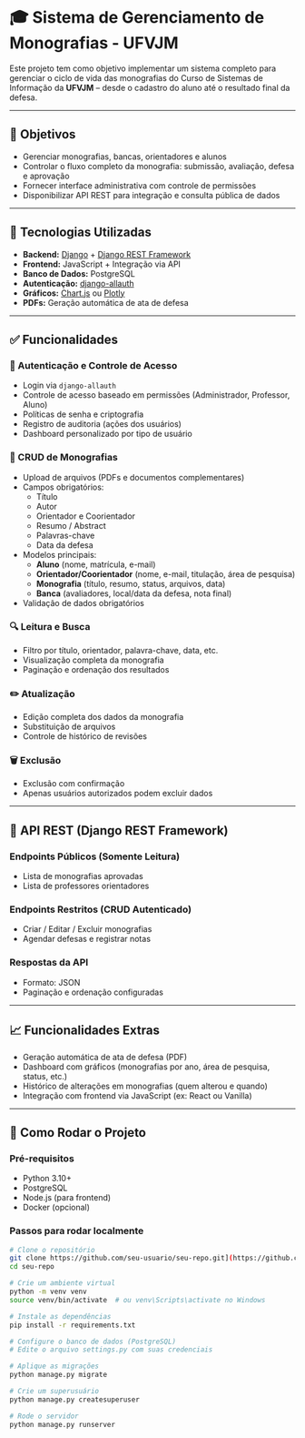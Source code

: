 # 🎓 Sistema de Gerenciamento de Monografias - UFVJM

Este projeto tem como objetivo implementar um sistema completo para gerenciar o ciclo de vida das monografias do Curso de Sistemas de Informação da **UFVJM** – desde o cadastro do aluno até o resultado final da defesa.

---

## 📌 Objetivos

- Gerenciar monografias, bancas, orientadores e alunos
- Controlar o fluxo completo da monografia: submissão, avaliação, defesa e aprovação
- Fornecer interface administrativa com controle de permissões
- Disponibilizar API REST para integração e consulta pública de dados

---

## 🧰 Tecnologias Utilizadas

- **Backend:** [Django](https://www.djangoproject.com/) + [Django REST Framework](https://www.django-rest-framework.org/)
- **Frontend:** JavaScript + Integração via API
- **Banco de Dados:** PostgreSQL
- **Autenticação:** [django-allauth](https://django-allauth.readthedocs.io/)
- **Gráficos:** [Chart.js](https://www.chartjs.org/) ou [Plotly](https://plotly.com/)
- **PDFs:** Geração automática de ata de defesa

---

## ✅ Funcionalidades

### 🔐 Autenticação e Controle de Acesso

- Login via `django-allauth`
- Controle de acesso baseado em permissões (Administrador, Professor, Aluno)
- Políticas de senha e criptografia
- Registro de auditoria (ações dos usuários)
- Dashboard personalizado por tipo de usuário

### 📝 CRUD de Monografias

- Upload de arquivos (PDFs e documentos complementares)
- Campos obrigatórios:
  - Título
  - Autor
  - Orientador e Coorientador
  - Resumo / Abstract
  - Palavras-chave
  - Data da defesa
- Modelos principais:
  - **Aluno** (nome, matrícula, e-mail)
  - **Orientador/Coorientador** (nome, e-mail, titulação, área de pesquisa)
  - **Monografia** (título, resumo, status, arquivos, data)
  - **Banca** (avaliadores, local/data da defesa, nota final)
- Validação de dados obrigatórios

### 🔍 Leitura e Busca

- Filtro por título, orientador, palavra-chave, data, etc.
- Visualização completa da monografia
- Paginação e ordenação dos resultados

### ✏️ Atualização

- Edição completa dos dados da monografia
- Substituição de arquivos
- Controle de histórico de revisões

### 🗑️ Exclusão

- Exclusão com confirmação
- Apenas usuários autorizados podem excluir dados

---

## 📡 API REST (Django REST Framework)

### Endpoints Públicos (Somente Leitura)

- Lista de monografias aprovadas
- Lista de professores orientadores

### Endpoints Restritos (CRUD Autenticado)

- Criar / Editar / Excluir monografias
- Agendar defesas e registrar notas

### Respostas da API

- Formato: JSON
- Paginação e ordenação configuradas

---

## 📈 Funcionalidades Extras

- Geração automática de ata de defesa (PDF)
- Dashboard com gráficos (monografias por ano, área de pesquisa, status, etc.)
- Histórico de alterações em monografias (quem alterou e quando)
- Integração com frontend via JavaScript (ex: React ou Vanilla)

---

## 🏁 Como Rodar o Projeto

### Pré-requisitos

- Python 3.10+
- PostgreSQL
- Node.js (para frontend)
- Docker (opcional)

### Passos para rodar localmente

```bash
# Clone o repositório
git clone https://github.com/seu-usuario/seu-repo.git](https://github.com/KiraYagamiDark/TPSistemasDistribuidos.git
cd seu-repo

# Crie um ambiente virtual
python -m venv venv
source venv/bin/activate  # ou venv\Scripts\activate no Windows

# Instale as dependências
pip install -r requirements.txt

# Configure o banco de dados (PostgreSQL)
# Edite o arquivo settings.py com suas credenciais

# Aplique as migrações
python manage.py migrate

# Crie um superusuário
python manage.py createsuperuser

# Rode o servidor
python manage.py runserver
